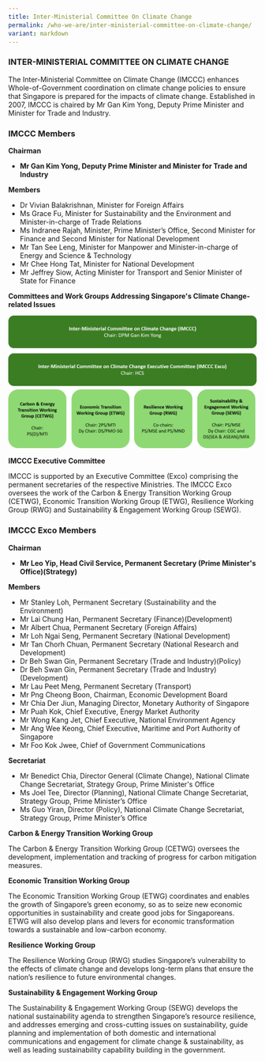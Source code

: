 ```yaml
---
title: Inter-Ministerial Committee On Climate Change
permalink: /who-we-are/inter-ministerial-committee-on-climate-change/
variant: markdown
---
```

### INTER-MINISTERIAL COMMITTEE ON CLIMATE CHANGE

The Inter-Ministerial Committee on Climate Change (IMCCC) enhances Whole-of-Government coordination on climate change policies to ensure that Singapore is prepared for the impacts of climate change. Established in 2007, IMCCC is chaired by Mr Gan Kim Yong, Deputy Prime Minister and Minister for Trade and Industry.

### IMCCC Members

**Chairman**

* **Mr Gan Kim Yong, Deputy Prime Minister and Minister for Trade and Industry**

**Members**
* Dr Vivian Balakrishnan, Minister for Foreign Affairs  
* Ms Grace Fu, Minister for Sustainability and the Environment and Minister-in-charge of Trade Relations
* Ms Indranee Rajah, Minister, Prime Minister’s Office, Second Minister for Finance and Second Minister for National Development
* Mr Tan See Leng, Minister for Manpower and Minister-in-charge of Energy and Science & Technology
* Mr Chee Hong Tat, Minister for National Development
* Mr Jeffrey Siow, Acting Minister for Transport and Senior Minister of State for Finance

**Committees and Work Groups Addressing Singapore's Climate Change-related Issues**

![](/images/IMCCC_2025_update.png)

**IMCCC Executive Committee**

IMCCC is supported by an Executive Committee (Exco) comprising the permanent secretaries of the respective Ministries. The IMCCC Exco oversees the work of the Carbon & Energy Transition Working Group (CETWG), Economic Transition Working Group (ETWG), Resilience Working Group (RWG) and Sustainability & Engagement Working Group (SEWG).

### IMCCC Exco Members

**Chairman**

* **Mr Leo Yip, Head Civil Service, Permanent Secretary (Prime Minister's Office)(Strategy)**

**Members**

* Mr Stanley Loh, Permanent Secretary (Sustainability and the Environment)  
* Mr Lai Chung Han, Permanent Secretary (Finance)(Development)
* Mr Albert Chua, Permanent Secretary (Foreign Affairs)  
* Mr Loh Ngai Seng, Permanent Secretary (National Development)  
* Mr Tan Chorh Chuan, Permanent Secretary (National Research and Development)  
* Dr Beh Swan Gin, Permanent Secretary (Trade and Industry)(Policy) 
* Dr Beh Swan Gin, Permanent Secretary (Trade and Industry)(Development) 
* Mr Lau Peet Meng, Permanent Secretary (Transport)  
* Mr Png Cheong Boon, Chairman, Economic Development Board
* Mr Chia Der Jiun, Managing Director, Monetary Authority of Singapore 
* Mr Puah Kok, Chief Executive, Energy Market Authority 
* Mr Wong Kang Jet, Chief Executive, National Environment Agency 
* Mr Ang Wee Keong, Chief Executive, Maritime and Port Authority of Singapore 
* Mr Foo Kok Jwee, Chief of Government Communications  

**Secretariat**

* Mr Benedict Chia, Director General (Climate Change), National Climate Change Secretariat, Strategy Group, Prime Minister's Office
* Ms Joel Tee, Director (Planning), National Climate Change Secretariat, Strategy Group, Prime Minister’s Office
* Ms Guo Yiran, Director (Policy), National Climate Change Secretariat, Strategy Group, Prime Minister’s Office

**Carbon & Energy Transition Working Group**

The Carbon & Energy Transition Working Group (CETWG) oversees the development, implementation and tracking of progress for carbon mitigation measures. 

**Economic Transition Working Group**

The Economic Transition Working Group (ETWG) coordinates and enables the growth of Singapore’s green economy, so as to seize new economic opportunities in sustainability and create good jobs for Singaporeans. ETWG will also develop plans and levers for economic transformation towards a sustainable and low-carbon economy.

**Resilience Working Group**

The Resilience Working Group (RWG) studies Singapore’s vulnerability to the effects of climate change and develops long-term plans that ensure the nation’s resilience to future environmental changes.

**Sustainability & Engagement Working Group**

The Sustainability & Engagement Working Group (SEWG) develops the national sustainability agenda to strengthen Singapore’s resource resilience, and addresses emerging and cross-cutting issues on sustainability, guide planning and implementation of both domestic and international communications and engagement for climate change & sustainability, as well as leading sustainability capability building in the government.